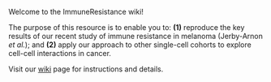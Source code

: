 
Welcome to the ImmuneResistance wiki!

The purpose of this resource is to enable you to: **(1)** reproduce the key results of our recent study of immune resistance in melanoma (Jerby-Arnon _et al._); and **(2)** apply our approach to other single-cell cohorts to explore cell-cell interactions in cancer.

Visit our [wiki](https://github.com/livnatje/ImmuneResistance/wiki) page for instructions and details.
